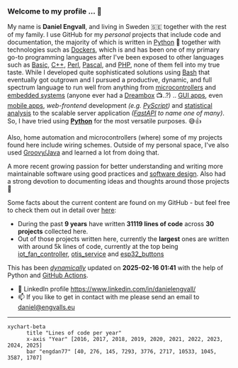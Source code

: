 ### Welcome to my profile ... 👋

My name is **Daniel Engvall**, and living in Sweden 🇸🇪 together with the rest of my family.
I use GitHub for my *personal* projects that include code and documentation, the majority of which is written in [Python](https://en.wikipedia.org/wiki/Python_(programming_language)) 🐍 together with technologies such as [Dockers](https://en.wikipedia.org/wiki/Docker_(software)), which is and has been one of my primary go-to programming languages after I've been exposed to other languages such as [Basic](https://en.wikipedia.org/wiki/BASIC), [C++](https://en.wikipedia.org/wiki/C%2B%2B), [Perl](https://en.wikipedia.org/wiki/Perl), [Pascal](https://en.wikipedia.org/wiki/Pascal_(programming_language)), and [PHP](https://en.wikipedia.org/wiki/PHP), none of them fell into my true taste. While I developed quite sophisticated solutions using [Bash](https://en.wikipedia.org/wiki/Bash_(Unix_shell)) that eventually got outgrown and I pursued a productive, dynamic, and full spectrum language to run well from anything from [microcontrollers](https://en.wikipedia.org/wiki/ESP32) and [embedded systems](https://en.wikipedia.org/wiki/Embedded_system)  (anyone ever had a [Dreambox](https://en.wikipedia.org/wiki/Dreambox) 📺..?) ..  [GUI apps](https://wiki.python.org/moin/GuiProgramming), even [mobile apps](https://kivy.org/), *web-frontend* development *(e.g. [PyScript](https://pyscript.net/))* and [statistical analysis](https://pandas.pydata.org/getting_started.html) to the scalable server application *([FastAPI](https://fastapi.tiangolo.com/) to name one of many)*. So, I have tried using **[Python](https://en.wikipedia.org/wiki/Python_(programming_language))** for the most versatile purposes. 😅👍

Also, home automation and microcontrollers (where) some of my projects found here include wiring schemes. 
Outside of my personal space, I've also used [Groovy/Java](Groovy/Java) and learned a lot from doing that.

A more recent growing passion for better understanding and writing more maintainable software using good practices and [software design](https://en.wikipedia.org/wiki/Software_design_pattern). Also had a strong devotion to documenting ideas and thoughts around those projects 🫶

Some facts about the current content are found on my GitHub - but feel free to check them out in detail over [here](https://github.com/engdan77?tab=repositories):

- During the past **9 years** have written **31119 lines of code** across **30 projects** collected here.
- Out of those projects written here, currently the **largest** ones are written with around 5k lines of code, currently at the top being [iot_fan_controller](https://github.com/engdan77/iot_fan_controller.git), [otis_service](https://github.com/engdan77/otis_service.git) and [esp32_buttons](https://github.com/engdan77/esp32_buttons.git)

This has been *<u>dynamically</u>* updated on **2025-02-16 01:41** with the help of Python and [GitHub Actions](https://docs.github.com/en/actions).

- 👀 LinkedIn profile https://www.linkedin.com/in/danielengvall/
- 📫 If you like to get in contact with me please send an email to daniel@engvalls.eu

---


```mermaid
xychart-beta
      title "Lines of code per year"
      x-axis "Year" [2016, 2017, 2018, 2019, 2020, 2021, 2022, 2023, 2024, 2025]
      bar "engdan77" [40, 276, 145, 7293, 3776, 2717, 10533, 1045, 3587, 1707]
```